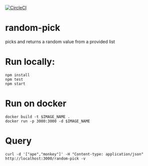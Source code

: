 [![CircleCI](https://circleci.com/gh/efavre/random-pick/tree/master.svg?style=svg)](https://circleci.com/gh/efavre/random-pick/tree/master)

# random-pick
picks and returns a random value from a provided list


# Run locally:

```
npm install
npm test
npm start
```

# Run on docker

```
docker build -t $IMAGE_NAME .
docker run -p 3000:3000 -d $IMAGE_NAME
```

# Query

```
curl -d '["ape","monkey"]' -H "Content-type: application/json" http://localhost:3000/random-pick -v
```
